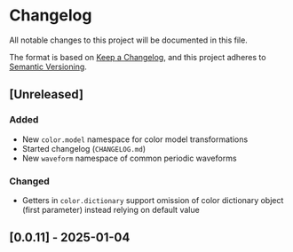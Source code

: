 # Changelog

All notable changes to this project will be documented in this file.

The format is based on [Keep a Changelog](https://keepachangelog.com/en/1.1.0/),
and this project adheres to [Semantic Versioning](https://semver.org/spec/v2.0.0.html).

## [Unreleased]

### Added

- New `color.model` namespace for color model transformations
- Started changelog (`CHANGELOG.md`)
- New `waveform` namespace of common periodic waveforms

### Changed

- Getters in `color.dictionary` support omission of color dictionary object (first parameter) instead relying on default value

## [0.0.11] - 2025-01-04